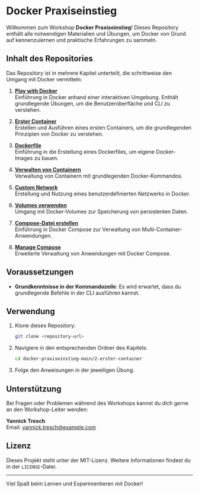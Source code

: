 # Docker Praxiseinstieg

Willkommen zum Workshop **Docker Praxiseinstieg**! Dieses Repository enthält alle notwendigen Materialien und Übungen, um Docker von Grund auf kennenzulernen und praktische Erfahrungen zu sammeln.

## Inhalt des Repositories

Das Repository ist in mehrere Kapitel unterteilt, die schrittweise den Umgang mit Docker vermitteln:

1. **[Play with Docker](https://github.com/dmoove/docker-praxiseinstieg/tree/main/1-play-with-docker/lab-guide.md)**  
   Einführung in Docker anhand einer interaktiven Umgebung. Enthält grundlegende Übungen, um die Benutzeroberfläche und CLI zu verstehen.

2. **[Erster Container](https://github.com/dmoove/docker-praxiseinstieg/tree/main/2-erster-container/lab-guide.md)**  
   Erstellen und Ausführen eines ersten Containers, um die grundlegenden Prinzipien von Docker zu verstehen.

3. **[Dockerfile](https://github.com/dmoove/docker-praxiseinstieg/tree/main/3-dockerfile/lab-guide.md)**  
   Einführung in die Erstellung eines Dockerfiles, um eigene Docker-Images zu bauen.

4. **[Verwalten von Containern](https://github.com/dmoove/docker-praxiseinstieg/tree/main/4-verwalten-von-containern/lab-guide.md)**  
   Verwaltung von Containern mit grundlegenden Docker-Kommandos.

5. **[Custom Network](https://github.com/dmoove/docker-praxiseinstieg/tree/main/5-custom-network/lab-guide.md)**  
   Erstellung und Nutzung eines benutzerdefinierten Netzwerks in Docker.

6. **[Volumes verwenden](https://github.com/dmoove/docker-praxiseinstieg/tree/main/6-volumes-verwenden/lab-guide.md)**  
   Umgang mit Docker-Volumes zur Speicherung von persistenten Daten.

7. **[Compose-Datei erstellen](https://github.com/dmoove/docker-praxiseinstieg/tree/main/7-compose-datei-erstellen/lab-guide.md)**  
   Einführung in Docker Compose zur Verwaltung von Multi-Container-Anwendungen.

8. **[Manage Compose](https://github.com/dmoove/docker-praxiseinstieg/tree/main/8-manage-compose/lab-guide.md)**  
   Erweiterte Verwaltung von Anwendungen mit Docker Compose.

## Voraussetzungen

- **Grundkenntnisse in der Kommandozeile**: Es wird erwartet, dass du grundlegende Befehle in der CLI ausführen kannst.

## Verwendung

1. Klone dieses Repository:

   ```bash
   git clone <repository-url>
   ```

2. Navigiere in den entsprechenden Ordner des Kapitels:

   ```bash
   cd docker-praxiseinstieg-main/2-erster-container
   ```

3. Folge den Anweisungen in der jeweiligen Übung.

## Unterstützung

Bei Fragen oder Problemen während des Workshops kannst du dich gerne an den Workshop-Leiter wenden:

**Yannick Tresch**  
Email: yannick.tresch@example.com

## Lizenz

Dieses Projekt steht unter der MIT-Lizenz. Weitere Informationen findest du in der `LICENSE`-Datei.

---

Viel Spaß beim Lernen und Experimentieren mit Docker!
